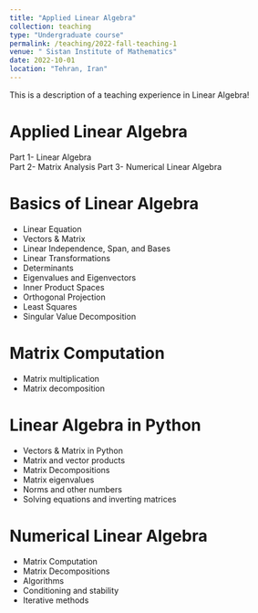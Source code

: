```yaml
---
title: "Applied Linear Algebra"
collection: teaching
type: "Undergraduate course"
permalink: /teaching/2022-fall-teaching-1
venue: " Sistan Institute of Mathematics"
date: 2022-10-01
location: "Tehran, Iran"
---
```


This is a description of a teaching experience in Linear Algebra!


Applied Linear Algebra
======
Part 1- Linear Algebra  
Part 2- Matrix Analysis 
Part 3- Numerical Linear Algebra

Basics of Linear Algebra
======
 * Linear Equation
 * Vectors & Matrix
 * Linear Independence, Span, and Bases
 * Linear Transformations
 * Determinants
 * Eigenvalues and Eigenvectors
 * Inner Product Spaces
 * Orthogonal Projection
 * Least Squares
 * Singular Value Decomposition



Matrix Computation 
======
  * Matrix multiplication
  * Matrix decomposition 


Linear Algebra in Python
======
  * Vectors & Matrix in Python
  * Matrix and vector products
  * Matrix Decompositions
  * Matrix eigenvalues
  * Norms and other numbers
  * Solving equations and inverting matrices

   
Numerical Linear Algebra
======
  * Matrix Computation 
  * Matrix Decompositions
  * Algorithms
  * Conditioning and stability
  * Iterative methods

 
